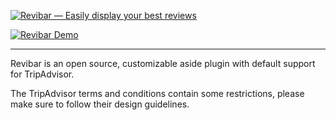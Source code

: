[![Revibar — Easily display your best reviews](http://i.imgur.com/s8aLYtZ.png)](https://github.com/ZERO72/revibar)

[![Revibar Demo](http://i.imgur.com/7ozL11e.png)](https://github.com/ZERO72/revibar)

***

Revibar is an open source, customizable aside plugin with default support for TripAdvisor.

The TripAdvisor terms and conditions contain some restrictions, please make sure to follow their design guidelines.
